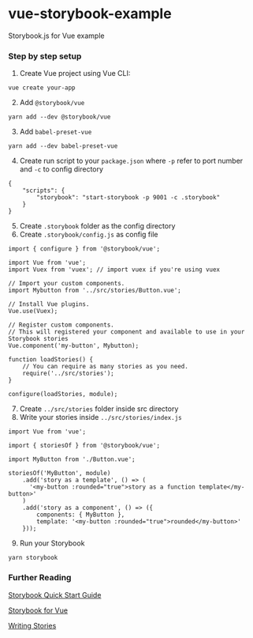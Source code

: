 # vue-storybook-example
Storybook.js for Vue example

### Step by step setup

1. Create Vue project using Vue CLI:
```
vue create your-app
```
2. Add `@storybook/vue`
```
yarn add --dev @storybook/vue
```
3. Add `babel-preset-vue`
```
yarn add --dev babel-preset-vue
```
4. Create run script to your `package.json` where `-p` refer to port number and `-c` to config directory
```
{
    "scripts": {
        "storybook": "start-storybook -p 9001 -c .storybook"
    }
}
```
5. Create `.storybook` folder as the config directory
6. Create `.storybook/config.js` as config file
```
import { configure } from '@storybook/vue';

import Vue from 'vue';
import Vuex from 'vuex'; // import vuex if you're using vuex

// Import your custom components.
import Mybutton from '../src/stories/Button.vue';

// Install Vue plugins.
Vue.use(Vuex);

// Register custom components.
// This will registered your component and available to use in your Storybook stories
Vue.component('my-button', Mybutton);

function loadStories() {
    // You can require as many stories as you need.
    require('../src/stories');
}

configure(loadStories, module);
```
7. Create `../src/stories` folder inside src directory
8. Write your stories inside `../src/stories/index.js`
```
import Vue from 'vue';

import { storiesOf } from '@storybook/vue';

import MyButton from './Button.vue';

storiesOf('MyButton', module)
    .add('story as a template', () => (
      '<my-button :rounded="true">story as a function template</my-button>'
    )
    .add('story as a component', () => ({
        components: { MyButton },
        template: '<my-button :rounded="true">rounded</my-button>'
    }));
```
9. Run your Storybook
```
yarn storybook
```

### Further Reading
[Storybook Quick Start Guide](https://storybook.js.org/basics/quick-start-guide/)

[Storybook for Vue](https://storybook.js.org/basics/guide-vue/)

[Writing Stories](https://storybook.js.org/basics/writing-stories/)